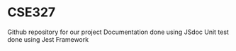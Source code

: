# CSE327
Github repository for our project
Documentation done using JSdoc
Unit test done using Jest Framework
